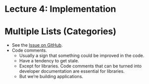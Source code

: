 # Lecture 4: Implementation

# Multiple Lists (Categories)

- See the [Issue on GitHub](https://github.com/jhu-oose/todoose/issues/22).
- Code comments.
  - Usually a sign that something could be improved in the code.
  - Have a tendency to get stale.
  - Except for libraries. Code comments that can be turned into developer documentation are essential for libraries.
  - But we’re building applications.
